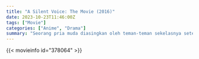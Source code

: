 ```yaml
---
title: "A Silent Voice: The Movie (2016)"
date: 2023-10-23T11:46:00Z
tags: ["Movie"]
categories: ["Anime", "Drama"]
summary: "Seorang pria muda diasingkan oleh teman-teman sekelasnya setelah dia menindas seorang gadis tunarungu hingga dia menjauh. Bertahun-tahun kemudian, dia memulai jalan penebusan."
---
```


<mux-player stream-type="on-demand"
src="https://kp3d-my.sharepoint.com/personal/ryoo_kp3d_onmicrosoft_com/_layouts/15/download.aspx?share=EU-jHsY2-45CvVc9Hldyg7IBRBLDaPunnlcBGGbzqXCAfw" prefer-playback="mse" controls>

</mux-player>


{{< movieinfo id="378064" >}}

<script src="https://cdn.jsdelivr.net/npm/@mux/mux-player"></script>

 <script type="application/ld+json ">
{
"@context": "https://schema.org/",
"@type": "VideoObject",
"name": "A Silent Voice: The Movie (2016)",
"contentUrl": "https://stream.mux.com/8owsIxNZC2FBx00lvbiRRARFRY00apUSVUepFtppjATMI.m3u8",
"thumbnailUrl": "https://www.themoviedb.org/t/p/original/fpdtJXj8xstGbdrPQAcCDAsdg7X.jpg?width=314&fit_mode=preserve&time=25",
"uploadDate": "2023-10-23T11:46:00Z",
}

</script>